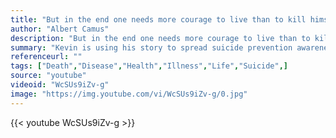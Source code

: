 ```yaml
---
title: "But in the end one needs more courage to live than to kill himself."
author: "Albert Camus"
description: "But in the end one needs more courage to live than to kill himself. - Albert Camus quotes from GetInspired365.com"
summary: "Kevin is using his story to spread suicide prevention awareness with his film, Suicide: The Ripple Effect, found at suicidetherippleeffect.com. If you're contemplating suicide, please call the Suicide Prevention Lifeline: 1-800-273-8255"
referenceurl: ""
tags: ["Death","Disease","Health","Illness","Life","Suicide",]
source: "youtube"
videoid: "WcSUs9iZv-g"
image: "https://img.youtube.com/vi/WcSUs9iZv-g/0.jpg"
---
```


{{< youtube WcSUs9iZv-g >}}
